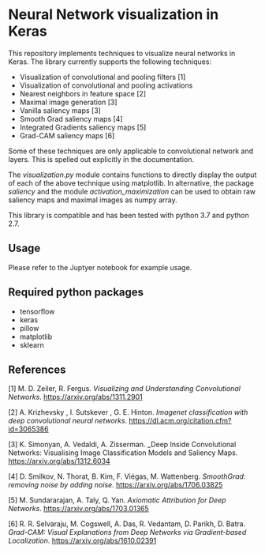 # Neural Network visualization in Keras

This repository implements techniques to visualize neural networks in Keras. 
The library currently supports the following techniques:

* Visualization of convolutional and pooling filters [1]
* Visualization of convolutional and pooling activations
* Nearest neighbors in feature space [2]
* Maximal image generation [3]
* Vanilla saliency maps [3]
* Smooth Grad saliency maps [4]
* Integrated Gradients saliency maps [5]
* Grad-CAM saliency maps [6]

Some of these techniques are only applicable to convolutional network and layers. This is spelled out explicitly in the documentation.

The _visualization.py_ module contains functions to directly display the output of each of the above technique using matplotlib.
In alternative, the package _saliency_ and the module _activation_maximization_ can be used to obtain raw saliency maps
and  maximal images as numpy array.

This library is compatible and has been tested with python 3.7 and python 2.7.

## Usage
Please refer to the Juptyer notebook for example usage.

## Required python packages

* tensorflow
* keras 
* pillow
* matplotlib
* sklearn


## References

[1] M. D. Zeiler, R. Fergus. _Visualizing and Understanding Convolutional Networks_. https://arxiv.org/abs/1311.2901

[2] A. Krizhevsky , I. Sutskever , G. E. Hinton. _Imagenet classification with deep convolutional neural networks_. https://dl.acm.org/citation.cfm?id=3065386

[3] K. Simonyan, A. Vedaldi, A. Zisserman. _Deep Inside Convolutional Networks: Visualising Image Classification Models and Saliency Maps. https://arxiv.org/abs/1312.6034

[4] D. Smilkov, N. Thorat, B. Kim, F. Viégas, M. Wattenberg. _SmoothGrad: removing noise by adding noise_. https://arxiv.org/abs/1706.03825

[5] M. Sundararajan, A. Taly, Q. Yan. _Axiomatic Attribution for Deep Networks_. https://arxiv.org/abs/1703.01365

[6] R. R. Selvaraju, M. Cogswell, A. Das, R. Vedantam, D. Parikh, D. Batra. _Grad-CAM: Visual Explanations from Deep Networks via Gradient-based Localization_.
https://arxiv.org/abs/1610.02391
